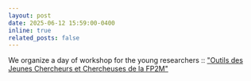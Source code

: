 ```yaml
---
layout: post
date: 2025-06-12 15:59:00-0400
inline: true
related_posts: false
---
```


We organize a day of workshop for the young researchers :: ["Outils des Jeunes Chercheurs et Chercheuses de la FP2M"](https://fp2m.math.cnrs.fr/manifestations.html)
